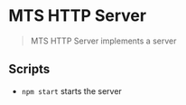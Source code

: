# MTS HTTP Server

> MTS HTTP Server implements a server

## Scripts

- `npm start` starts the server
